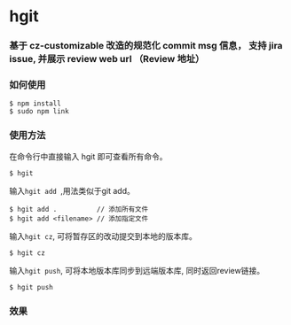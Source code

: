 
# hgit
### 基于 cz-customizable 改造的规范化 commit msg 信息， 支持 jira issue, 并展示 review web url （Review 地址）
### 如何使用

```
$ npm install 
$ sudo npm link 
```

### 使用方法

在命令行中直接输入 hgit 即可查看所有命令。

```
$ hgit
```

输入`hgit add `,用法类似于git add。

```
$ hgit add .          // 添加所有文件
$ hgit add <filename> // 添加指定文件
```

输入` hgit cz `, 可将暂存区的改动提交到本地的版本库。

```
$ hgit cz
```


输入` hgit push `, 可将本地版本库同步到远端版本库, 同时返回review链接。

```
$ hgit push
```
### 效果

